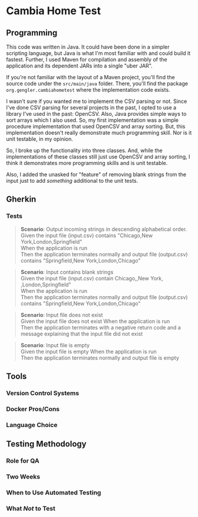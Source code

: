 # Cambia Home Test

## Programming

This code was written in Java. It could have been done in a simpler scripting 
language, but Java is what I'm most familiar with and could build it fastest. 
Further, I used Maven for compilation and assembly of the application and its 
dependent JARs into a single "uber JAR".

If you're not familiar with the layout of a Maven project, you'll find the source
code under the `src/main/java` folder. There, you'll find the package 
`org.gengler.cambiahometest` where the implementation code exists.

I wasn't sure if you wanted me to implement the CSV parsing or not. Since I've
done CSV parsing for several projects in the past, I opted to use a library I've
used in the past: OpenCSV. Also, Java provides simple ways to sort arrays which 
I also used. So, my first implementation was a simple procedure implementation 
that used OpenCSV and array sorting. But, this implementation doesn't really 
demonstrate much programming skill. Nor is it unit testable, in my opinion.

So, I broke up the functionality into three classes. And, while the implementations
of these classes still just use OpenCSV and array sorting, I think it demonstrates
more programming skills and is unit testable.

Also, I added the unasked for "feature" of removing blank strings from the input
just to add _something_ additional to the unit tests.

## Gherkin

### Tests

>**Scenario**: Output incoming strings in descending alphabetical order.  
Given the input file (input.csv) contains "Chicago,New York,London,Springfield"  
When the application is run  
Then the application terminates normally and output file (output.csv) contains "Springfield,New York,London,Chicago"

>**Scenario**: Input contains blank strings  
Given the input file (input.csv) contain Chicago,,New York,   ,London,Springfield"  
When the application is run  
Then the application terminates normally and output file (output.csv) contains "Springfield,New York,London,Chicago"

>**Scenario**: Input file does not exist  
Given the input file does not exist
When the application is run  
Then the application terminates with a negative return code and a message explaining that the input file did not exist

>**Scenario**: Input file is empty  
Given the input file is empty
When the application is run  
Then the application terminates normally and output file is empty

## Tools

### Version Control Systems

### Docker Pros/Cons

### Language Choice

## Testing Methodology

### Role for QA

### Two Weeks

### When to Use Automated Testing

### What _Not_ to Test
